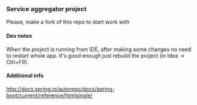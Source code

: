 ### Service aggregator project
Please, make a fork of this repo to start work with

#### Dev notes
When the project is running from IDE, after making some changes 
no need to restart whole app. It's good enough just rebuild
the project (in Idea -> Ctrl+F9).

#### Additional info
http://docs.spring.io/autorepo/docs/spring-boot/current/reference/htmlsingle/